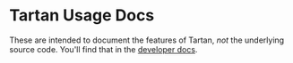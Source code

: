 # Tartan Usage Docs

These are intended to document the features of Tartan, *not* the underlying source code. You'll find that in the [developer docs](/dev).
